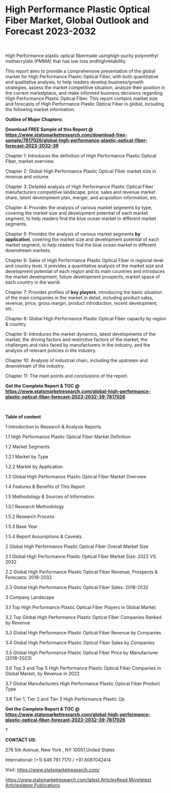 <h1>High Performance Plastic Optical Fiber Market, Global Outlook and Forecast 2023-2032</h1><br/><p>High Performance plastic optical fibermade usinghigh-purity polymethyl methacrylate (PMMA) that has low loss andhighreliability.</p>
 
 
 
 <p>This report aims to provide a comprehensive presentation of the global market for High Performance Plastic Optical Fiber, with both quantitative and qualitative analysis, to help readers develop business/growth strategies, assess the market competitive situation, analyze their position in the current marketplace, and make informed business decisions regarding High Performance Plastic Optical Fiber. This report contains market size and forecasts of High Performance Plastic Optical Fiber in global, including the following market information:</p>
 
 
 
 <p><strong>Outline of Major Chapters:</strong></p>
 
 
 
 <p><strong>Download FREE Sample of this Report @ <a href="https://www.statsmarketresearch.com/download-free-sample/7817026/global-high-performance-plastic-optical-fiber-forecast-2023-2032-39">https://www.statsmarketresearch.com/download-free-sample/7817026/global-high-performance-plastic-optical-fiber-forecast-2023-2032-39</a></strong></p>
 
 
 
 <p>Chapter 1: Introduces the definition of High Performance Plastic Optical Fiber, market overview.</p>
 
 
 
 <p>Chapter 2: Global High Performance Plastic Optical Fiber market size in revenue and volume.</p>
 
 
 
 <p>Chapter 3: Detailed analysis of High Performance Plastic Optical Fiber manufacturers competitive landscape, price, sales and revenue market share, latest development plan, merger, and acquisition information, etc.</p>
 
 
 
 <p>Chapter 4: Provides the analysis of various market segments by type, covering the market size and development potential of each market segment, to help readers find the blue ocean market in different market segments.</p>
 
 
 
 <p>Chapter 5: Provides the analysis of various market segments <strong>by application</strong>, covering the market size and development potential of each market segment, to help readers find the blue ocean market in different downstream markets.</p>
 
 
 
 <p>Chapter 6: Sales of High Performance Plastic Optical Fiber in regional level and country level. It provides a quantitative analysis of the market size and development potential of each region and its main countries and introduces the market development, future development prospects, market space of each country in the world.</p>
 
 
 
 <p>Chapter 7: Provides profiles of <strong>key players</strong>, introducing the basic situation of the main companies in the market in detail, including product sales, revenue, price, gross margin, product introduction, recent development, etc.</p>
 
 
 
 <p>Chapter 8: Global High Performance Plastic Optical Fiber capacity by region & country.</p>
 
 
 
 <p>Chapter 9: Introduces the market dynamics, latest developments of the market, the driving factors and restrictive factors of the market, the challenges and risks faced by manufacturers in the industry, and the analysis of relevant policies in the industry.</p>
 
 
 
 <p>Chapter 10: Analysis of industrial chain, including the upstream and downstream of the industry.</p>
 
 
 
 <p>Chapter 11: The main points and conclusions of the report.</p>
 
 
 
 <div><b>Get the Complete Report & TOC @ <a href="https://www.statsmarketresearch.com/global-high-performance-plastic-optical-fiber-forecast-2023-2032-39-7817026">https://www.statsmarketresearch.com/global-high-performance-plastic-optical-fiber-forecast-2023-2032-39-7817026</a></b></div>
 
 
 
 <p><br />
 
 <b>Table of content</b></p>
 
 
 
 <p>1 Introduction to Research & Analysis Reports<br />
 
 1.1 High Performance Plastic Optical Fiber Market Definition<br />
 
 1.2 Market Segments<br />
 
 1.2.1 Market by Type<br />
 
 1.2.2 Market by Application<br />
 
 1.3 Global High Performance Plastic Optical Fiber Market Overview<br />
 
 1.4 Features & Benefits of This Report<br />
 
 1.5 Methodology & Sources of Information<br />
 
 1.5.1 Research Methodology<br />
 
 1.5.2 Research Process<br />
 
 1.5.3 Base Year<br />
 
 1.5.4 Report Assumptions & Caveats<br />
 
 2 Global High Performance Plastic Optical Fiber Overall Market Size<br />
 
 2.1 Global High Performance Plastic Optical Fiber Market Size: 2022 VS 2032<br />
 
 2.2 Global High Performance Plastic Optical Fiber Revenue, Prospects & Forecasts: 2018-2032<br />
 
 2.3 Global High Performance Plastic Optical Fiber Sales: 2018-2032<br />
 
 3 Company Landscape<br />
 
 3.1 Top High Performance Plastic Optical Fiber Players in Global Market<br />
 
 3.2 Top Global High Performance Plastic Optical Fiber Companies Ranked by Revenue<br />
 
 3.3 Global High Performance Plastic Optical Fiber Revenue by Companies<br />
 
 3.4 Global High Performance Plastic Optical Fiber Sales by Companies<br />
 
 3.5 Global High Performance Plastic Optical Fiber Price by Manufacturer (2018-2023)<br />
 
 3.6 Top 3 and Top 5 High Performance Plastic Optical Fiber Companies in Global Market, by Revenue in 2022<br />
 
 3.7 Global Manufacturers High Performance Plastic Optical Fiber Product Type<br />
 
 3.8 Tier 1, Tier 2 and Tier 3 High Performance Plastic Op</p>
 
 
 
 <div><b>Get the Complete Report & TOC @ <a href="https://www.statsmarketresearch.com/global-high-performance-plastic-optical-fiber-forecast-2023-2032-39-7817026">https://www.statsmarketresearch.com/global-high-performance-plastic-optical-fiber-forecast-2023-2032-39-7817026</a></b></div>
 
 
 
 <p>? </p>
 
 
 
 <p><b>CONTACT US:</b><br />
 
 276 5th Avenue, New York , NY 10001,United States<br />
 
 International: (+1) 646 781 7170 / +91 8087042414<br />
 
 Visit: <a href="https://www.statsmarketresearch.com/">https://www.statsmarketresearch.com/</a><br />
 
 <a href="https://gyeongbokgung.com">https://www.statsmarketresearch.com/</a><a href="https://hallyeomaritime.com">latest Articles</a><a href="https://jingwansa.com">Read More</a><a href="https://nguoiviet.jp/">latest Articles</a><a href="https://www.intelmarketresearch.com/">latest Publications</a></p>